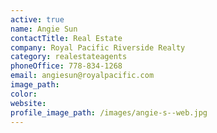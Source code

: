 ```yaml
---
active: true
name: Angie Sun
contactTitle: Real Estate
company: Royal Pacific Riverside Realty
category: realestateagents
phoneOffice: 778-834-1268
email: angiesun@royalpacific.com
image_path:
color:
website:
profile_image_path: /images/angie-s--web.jpg
---
```



